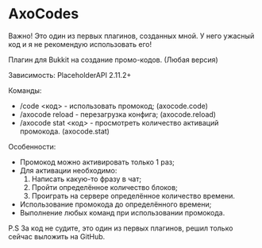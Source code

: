 # AxoCodes

Важно! Это один из первых плагинов, созданных мной. У него ужасный код и я не рекомендую использовать его!

Плагин для Bukkit на создание промо-кодов. (Любая версия)

Зависимость: PlaceholderAPI 2.11.2+

Команды:
  - /code <код> - использовать промокод; (axocode.code)
  - /axocode reload - перезагрузка конфига; (axocode.reload)
  - /axocode stat <код> - просмотреть количество активаций промокода. (axocode.stat)

Особенности:
  - Промокод можно активировать только 1 раз;
  - Для активации необходимо:
      1. Написать какую-то фразу в чат;
      2. Пройти определённое количество блоков;
      3. Проиграть на сервере определённое количество времени.
  - Использование промокода до определённого времени;
  - Выполнение любых команд при использовании промокода.



P.S За код не судите, это один из первых плагинов, решил только сейчас выложить на GitHub.
